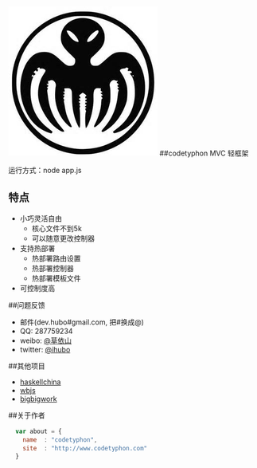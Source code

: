 ![logo](logo.jpg)
##codetyphon MVC 轻框架

运行方式：node app.js

## 特点

* 小巧灵活自由
    *  核心文件不到5k
    *  可以随意更改控制器
* 支持热部署
    * 热部署路由设置
    * 热部署控制器
    * 热部署模板文件
* 可控制度高

##问题反馈

* 邮件(dev.hubo#gmail.com, 把#换成@)
* QQ: 287759234
* weibo: [@草依山](http://weibo.com/ihubo)
* twitter: [@ihubo](http://twitter.com/ihubo)

##其他项目

* [haskellchina](http://www.haskellchina.com/) 
* [wbjs](http://www.wbjs.org/)
* [bigbigwork](http://www.bigbigwork.com)

##关于作者
```javascript
  var about = {
    name  : "codetyphon",
    site  : "http://www.codetyphon.com"
  }
```